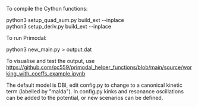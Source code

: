 To compile the Cython functions:

python3 setup_quad_sum.py build_ext --inplace \
python3 setup_deriv.py build_ext --inplace

To run Primodal:

python3 new_main.py > output.dat

To visualise and test the output, use
https://github.com/pc559/primodal_helper_functions/blob/main/source/working_with_coeffs_example.ipynb

The default model is DBI, edit config.py to change to a canonical kinetic term (labelled by "malda").
In config.py kinks and resonance oscillations can be added to the potential, or new scenarios
can be defined.
